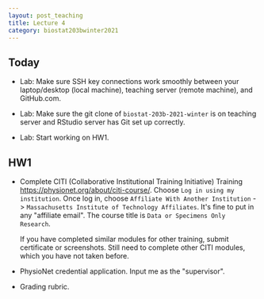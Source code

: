 ```yaml
---
layout: post_teaching
title: Lecture 4
category: biostat203bwinter2021
---
```


## Today

* Lab: Make sure SSH key connections work smoothly between your laptop/desktop (local machine), teaching server (remote machine), and GitHub.com.

* Lab: Make sure the git clone of `biostat-203b-2021-winter` is on teaching server and RStudio server has Git set up correctly.

* Lab: Start working on HW1.

## HW1

* Complete CITI (Collaborative Institutional Training Initiative) Training <https://physionet.org/about/citi-course/>. Choose `Log in using my institution`. Once log in, choose `Affiliate With Another Institution` -> `Massachusetts Institute of Technology Affiliates`. It's fine to put in any "affiliate email". The course title is `Data or Specimens Only Research`. 

  If you have completed similar modules for other training, submit certificate or screenshots. Still need to complete other CITI modules, which you have not taken before.
  
* PhysioNet credential application. Input me as the "supervisor".

* Grading rubric. 
